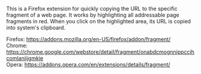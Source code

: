 This is a Firefox extension for quickly copying the URL to the specific fragment of a web page.
It works by highlighting all addressable page fragments in red. When you click on the highlighted area, its URL is copied into system's clipboard.

Firefox: https://addons.mozilla.org/en-US/firefox/addon/fragment/  
Chrome: https://chrome.google.com/webstore/detail/fragment/onabdcmognnippccjhcomlaniijgmkie  
Opera: https://addons.opera.com/en/extensions/details/fragment/  
